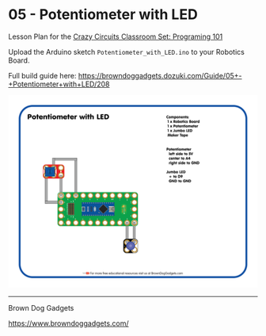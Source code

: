 # 05 - Potentiometer with LED

Lesson Plan for the [Crazy Circuits Classroom Set: Programing 101](https://www.browndoggadgets.com/collections/new-crazy-circuits-kits/products/crazy-circuits-classroom-set-programing-101)

Upload the Arduino sketch `Potentiometer_with_LED.ino` to your Robotics Board.

Full build guide here: https://browndoggadgets.dozuki.com/Guide/05+-+Potentiometer+with+LED/208

![Potentiometer with LED](Images/Potentiometer_with_LED.png)

---

Brown Dog Gadgets

https://www.browndoggadgets.com/

